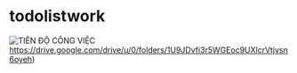 # todolistwork
![TIẾN ĐỘ CÔNG VIỆC](https://drive.google.com/drive/u/0/folders/1U9JDvfi3r5WGEoc9UXlcrVtjvsn6oyeh)https://drive.google.com/drive/u/0/folders/1U9JDvfi3r5WGEoc9UXlcrVtjvsn6oyeh)

